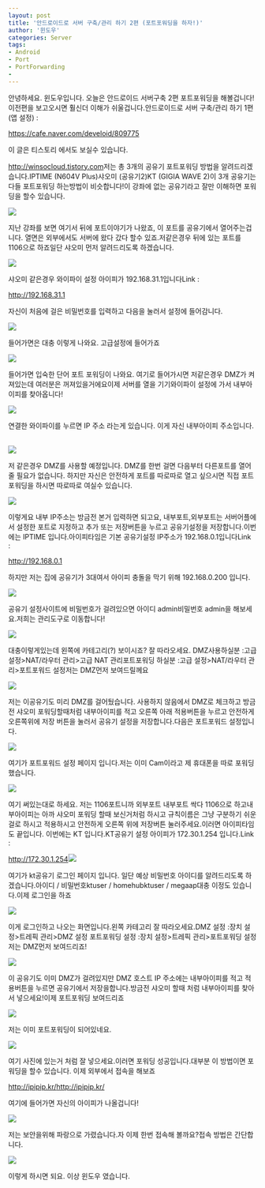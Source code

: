 ```yaml
---
layout: post
title: '안드로이드로 서버 구축/관리 하기 2편 (포트포워딩을 하자!)'
author: '윈도우'
categories: Server
tags:
- Android
- Port
- PortForwarding
-
---
```



<script> location.href='https://cafe.naver.com/develoid/812538' ; </script>

<p>안녕하세요. 윈도우입니다. 오늘은 안드로이드 서버구축 2편 포트포워딩을 해볼겁니다!이전편을 보고오시면 훨신더 이해가 쉬울겁니다.안드로이드로 서버 구축/관리 하기 1편 (앱 설정) : &nbsp;</p>
<a href="https://cafe.naver.com/develoid/809775">https://cafe.naver.com/develoid/809775</a><p>이 글은 티스토리 에서도 보실수 있습니다.</p>
<p><a href="http://winsocloud.tistory.com">http://winsocloud.tistory.com</a>저는 총 3개의 공유기 포트포워딩 방법을 알려드리겠습니다.IPTIME (N604V Plus)샤오미 (공유기2)KT (GIGIA WAVE 2)이 3개 공유기는 다들 포트포워딩 하는방법이 비슷합니다!이 강좌에 없는 공유기라고 잘만 이해하면 포워딩을 할수 있습니다.&nbsp;</p>
<img src="https://dthumb-phinf.pstatic.net/?src=%22http%3A%2F%2Fcfile10.uf.tistory.com%2Fimage%2F99B72C3B5B4DD0432357F4%22&amp;type=cafe_wa740"><p>지난 강좌를 보면 여기서 뒤에 포트이야기가 나왔죠, 이 포트를 공유기에서 열어주는겁니다. 열면은 외부에서도 서버에 왔다 갔다 할수 있죠.저같은경우 뒤에 있는 포트를 1106으로 하죠일단 샤오미 먼저 알려드리도록 하겠습니다.&nbsp;</p>
<img src="https://dthumb-phinf.pstatic.net/?src=%22http%3A%2F%2Fcfile6.uf.tistory.com%2Fimage%2F9929EB4D5B4DD2951ACF4E%22&amp;type=cafe_wa740"><p>샤오미 같은경우 와이파이 설정 아이피가 192.168.31.1입니다Link :&nbsp;</p>
<a href="http://192.168.31.1/">http://192.168.31.1</a><p>자신이 처음에 걸은 비밀번호를 입력하고 다음을 눌러서 설정에 들어감니다. &nbsp;</p>
<img src="https://dthumb-phinf.pstatic.net/?src=%22http%3A%2F%2Fcfile21.uf.tistory.com%2Fimage%2F9961F74C5B4DD2FF19870E%22&amp;type=cafe_wa740"><p>들어가면은 대충 이렇게 나와요. 고급설정에 들어가죠&nbsp;</p>
<img src="https://dthumb-phinf.pstatic.net/?src=%22http%3A%2F%2Fcfile3.uf.tistory.com%2Fimage%2F994AA1425B4DD33419D183%22&amp;type=cafe_wa740"><p>들어가면 입숙한 단어 포트 포워딩이 나와요. 여기로 들어가시면 저같은경우 DMZ가 켜져있는데 여러분은 꺼져있을거에요이제 서버를 열을 기기와이파이 설정에 가서 내부아이피를 찾아옵니다!&nbsp;</p>
<img src="https://dthumb-phinf.pstatic.net/?src=%22http%3A%2F%2Fcfile1.uf.tistory.com%2Fimage%2F9949354E5B4DD3BD2F10BB%22&amp;type=cafe_wa740"><p>연결한 와이파이를 누르면 IP 주소 라는게 있습니다. 이게 자신 내부아이피 주소입니다. &nbsp;</p>
<img src="https://dthumb-phinf.pstatic.net/?src=%22http%3A%2F%2Fcfile30.uf.tistory.com%2Fimage%2F99856F335B4DD41A02B5CC%22&amp;type=cafe_wa740"><p>저 같은경우 DMZ를 사용할 예정입니다. DMZ를 한번 걸면 다음부터 다른포트를 열어줄 필요가 없습니다. 하지만 자신은 안전하게 포트를 따로따로 열고 싶으시면 직접 포트포워딩을 하시면 따로따로 여실수 있습니다.&nbsp;</p>
<img src="https://dthumb-phinf.pstatic.net/?src=%22http%3A%2F%2Fcfile2.uf.tistory.com%2Fimage%2F992AC4355B4DD46F395B0F%22&amp;type=cafe_wa740"><p>이렇게요 내부 IP주소는 방금전 본거 입력하면 되고요, 내부포트,외부포트는 서버어플에서 설정한 포트로 지정하고 추가 또는 저장버튼을 누르고 공유기설정을 저장합니다.이번에는 IPTIME 입니다.아이피타임은 기본 공유기설정 IP주소가 192.168.0.1입니다Link :&nbsp;</p>
<a href="http://192.168.0.1/">http://192.168.0.1</a><p>하지만 저는 집에 공유기가 3대여서 아이피 충돌을 막기 위해 192.168.0.200 입니다.&nbsp;</p>
<img src="https://dthumb-phinf.pstatic.net/?src=%22http%3A%2F%2Fcfile1.uf.tistory.com%2Fimage%2F999CCF415B4DD52C1CBD0C%22&amp;type=cafe_wa740"><p>공유기 설정사이트에 비밀번호가 걸려있으면 아이디 admin비밀번호 admin을 해보세요.저희는 관리도구로 이동합니다!&nbsp;</p>
<img src="https://dthumb-phinf.pstatic.net/?src=%22http%3A%2F%2Fcfile23.uf.tistory.com%2Fimage%2F997B2D345B4DD574033437%22&amp;type=cafe_wa740"><p>대충이렇게있는데 왼쪽에 카테고리(?) 보이시죠? 잘 따라오세요. DMZ사용하실분 :고급 설정&gt;NAT/라우터 관리&gt;고급 NAT 관리포트포워딩 하실분 :고급 설정&gt;NAT/라우터 관리&gt;포트포워드 설정저는 DMZ먼저 보여드릴께요&nbsp;</p>
<img src="https://dthumb-phinf.pstatic.net/?src=%22http%3A%2F%2Fcfile1.uf.tistory.com%2Fimage%2F995DD6425B4DD5F415F14B%22&amp;type=cafe_wa740"><p>저는 이공유기도 미리 DMZ를 걸어뒀습니다. 사용하지 않음에서 DMZ로 체크하고 방금전 샤오미 포워딩할때처럼 내부아이피를 적고 오른쪽 아래 적용버튼을 누르고 안전하게 오른쪽위에 저장 버튼을 눌러서 공유기 설정을 저장합니다.다음은 포트포워드 설정입니다.&nbsp;</p>
<img src="https://dthumb-phinf.pstatic.net/?src=%22http%3A%2F%2Fcfile22.uf.tistory.com%2Fimage%2F99BFD63E5B4DD6540B05FE%22&amp;type=cafe_wa740"><p>여기가 포트포워드 설정 페이지 입니다.저는 이미 Cam이라고 제 휴대폰을 따로 포워딩 했습니다.&nbsp;</p>
<img src="https://dthumb-phinf.pstatic.net/?src=%22http%3A%2F%2Fcfile24.uf.tistory.com%2Fimage%2F992254465B4DD6AB1228E5%22&amp;type=cafe_wa740"><p>여기 써있는대로 하세요. 저는 1106포트니까 외부포트 내부포트 싹다 1106으로 하고내부아이피는 아까 샤오미 포워딩 할때 보신거처럼 하시고 규칙이름은 그냥 구분하기 쉬운걸로 하시고 적용하시고 안전하게 오른쪽 위에 저장버튼 눌러주세요.이러면 아이피타임도 끝입니다. 이번에는 KT 입니다.KT공유기 설정 아이피가 172.30.1.254 입니다.Link :&nbsp;</p>
<a href="http://172.30.1.254/">http://172.30.1.254</a><img src="https://dthumb-phinf.pstatic.net/?src=%22http%3A%2F%2Fcfile22.uf.tistory.com%2Fimage%2F99DC60495B4DD8042E50A9%22&amp;type=cafe_wa740"><p>여기가 kt공유기 로그인 페이지 입니다. 일단 예상 비밀번호 아이디를 알려드리도록 하겠습니다.아이디 / 비밀번호ktuser / homehubktuser / megaap대충 이정도 있습니다.이제 로그인을 하죠&nbsp;</p>
<img src="https://dthumb-phinf.pstatic.net/?src=%22http%3A%2F%2Fcfile6.uf.tistory.com%2Fimage%2F9961964E5B4DD8BA0CAEAC%22&amp;type=cafe_wa740"><p>이게 로그인하고 나오는 화면입니다.왼쪽 카테고리 잘 따라오세요.DMZ 설정 :장치 설정&gt;트레픽 관리&gt;DMZ 설정 포트포워딩 설정 :장치 설정&gt;트레픽 관리&gt;포트포워딩 설정저는 DMZ먼저 보여드리죠!&nbsp;</p>
<img src="https://dthumb-phinf.pstatic.net/?src=%22http%3A%2F%2Fcfile27.uf.tistory.com%2Fimage%2F99282E4D5B4DD947017C65%22&amp;type=cafe_wa740"><p>이 공유기도 이미 DMZ가 걸려있지만 DMZ 호스트 IP 주소에는 내부아이피를 적고 적용버튼을 누르면 공유기에서 저장을합니다.방금전 샤오미 할때 처럼 내부아이피를 찾아서 넣으세요!이제 포트포워딩 보여드리죠 &nbsp;</p>
<img src="https://dthumb-phinf.pstatic.net/?src=%22http%3A%2F%2Fcfile24.uf.tistory.com%2Fimage%2F9910933D5B4DD9A2287C31%22&amp;type=cafe_wa740"><p>저는 이미 포트포워딩이 되어있네요. &nbsp;</p>
<img src="https://dthumb-phinf.pstatic.net/?src=%22http%3A%2F%2Fcfile2.uf.tistory.com%2Fimage%2F999CE1365B4DD9E8168DFB%22&amp;type=cafe_wa740"><p>여기 사진에 있는거 처럼 잘 넣으세요.이러면 포워딩 성공입니다.대부분 이 방법이면 포워딩을 할수 있습니다. 이제 외부에서 접속을 해보죠&nbsp;</p>
<a href="http://ipipip.kr/">http://ipipip.kr/</a><a href="http://ipipip.kr/">http://ipipip.kr/</a><p>여기에 들어가면 자신의 아이피가 나올겁니다!&nbsp;</p>
<img src="https://dthumb-phinf.pstatic.net/?src=%22http%3A%2F%2Fcfile27.uf.tistory.com%2Fimage%2F99A49B4A5B5707C436365E%22&amp;type=cafe_wa740"><p>저는 보안을위해 파랑으로 가렸습니다.자 이제 한번 접속해 볼까요?접속 방법은 간단합니다.&nbsp;</p>
<img src="https://dthumb-phinf.pstatic.net/?src=%22http%3A%2F%2Fcfile30.uf.tistory.com%2Fimage%2F99DB243E5B57081422AD43%22&amp;type=cafe_wa740"><p>이렇게 하시면 되요. 이상 윈도우 였습니다.</p>

